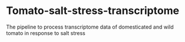 # Tomato-salt-stress-transcriptome
The pipeline to process transcriptome data of domesticated and wild tomato in response to salt stress
